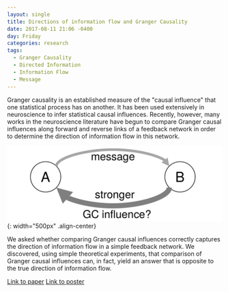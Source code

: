 ```yaml
---
layout: single
title: Directions of information flow and Granger Causality
date: 2017-08-11 21:06 -0400
day: Friday
categories: research
tags:
  - Granger Causality
  - Directed Information
  - Information Flow
  - Message
---
```


Granger causality is an established measure of the "causal influence" that
one statistical process has on another. It has been used extensively in
neuroscience to infer statistical causal influences. Recently, however,
many works in the neuroscience literature have begun to compare Granger
causal influences along forward and reverse links of a feedback network in
order to determine the direction of information flow in this network.

![Greater GC can be opposite the direction of Info flow](/assets/img/gc-vs-message.jpg){: width="500px" .align-center}

We asked whether comparing Granger causal influences correctly captures the
direction of information flow in a simple feedback network. We discovered,
using simple theoretical experiments, that comparison of Granger causal
influences can, in fact, yield an answer that is opposite to the true
direction of information flow.

<a href="/publications#Venkatesh2015Direction_Allerton" class="publication__link-item"><i class="fa fa-file-text-o" aria-hidden="true"></i> Link to paper</a>
<a href="/publications#Venkatesh2015Direction_SfN" class="publication__link-item"><i class="fa fa-file-image-o" aria-hidden="true"></i> Link to poster</a>
